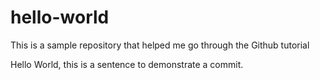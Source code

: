 # hello-world
This is a sample repository that helped me go through the Github tutorial

Hello World, this is a sentence to demonstrate a commit.
